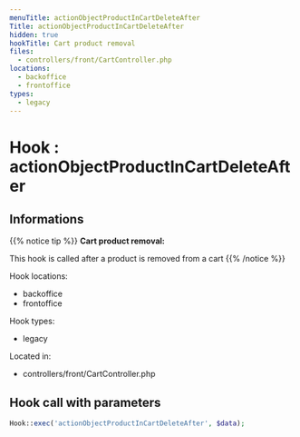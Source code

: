 ```yaml
---
menuTitle: actionObjectProductInCartDeleteAfter
Title: actionObjectProductInCartDeleteAfter
hidden: true
hookTitle: Cart product removal
files:
  - controllers/front/CartController.php
locations:
  - backoffice
  - frontoffice
types:
  - legacy
---
```


# Hook : actionObjectProductInCartDeleteAfter

## Informations

{{% notice tip %}}
**Cart product removal:** 

This hook is called after a product is removed from a cart
{{% /notice %}}

Hook locations: 
  - backoffice
  - frontoffice

Hook types: 
  - legacy

Located in: 
  - controllers/front/CartController.php

## Hook call with parameters

```php
Hook::exec('actionObjectProductInCartDeleteAfter', $data);
```